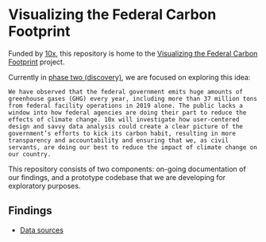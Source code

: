 # Visualizing the Federal Carbon Footprint

Funded by [10x](https://10x.gsa.gov/), this repository is home to the [Visualizing the Federal Carbon Footprint](https://trello.com/c/1N9dESH2/162-visualizing-the-federal-carbon-footprint) project.

Currently in [phase two (discovery)](https://10x.gsa.gov/process/), we are focused on exploring this idea:

    We have observed that the federal government emits huge amounts of greenhouse gases (GHG) every year, including more than 37 million tons from federal facility operations in 2019 alone. The public lacks a window into how federal agencies are doing their part to reduce the effects of climate change. 10x will investigate how user-centered design and savvy data analysis could create a clear picture of the government’s efforts to kick its carbon habit, resulting in more transparency and accountability and ensuring that we, as civil servants, are doing our best to reduce the impact of climate change on our country.

This repository consists of two components: on-going documentation of our findings, and a prototype codebase that we are developing for exploratory purposes.

## Findings

- [Data sources](./docs/data-sources.md)
